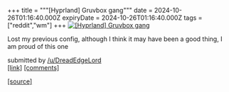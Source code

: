 +++
title = """[Hyprland] Gruvbox gang"""
date = 2024-10-26T01:16:40.000Z
expiryDate = 2024-10-26T01:16:40.000Z
tags = ["reddit","wm"]
+++
[![[Hyprland] Gruvbox gang](https://a.thumbs.redditmedia.com/-KaD3l06s6tSGTysJ9AvbtYIX-xD7079mpcF7BcmTw0.jpg "[Hyprland] Gruvbox gang")](https://www.reddit.com/r/unixporn/comments/1gc9v18/hyprland_gruvbox_gang/)

Lost my previous config, although I think it may have been a good thing, I am proud of this one

submitted by [/u/DreadEdgeLord](https://www.reddit.com/user/DreadEdgeLord)  
[\[link\]](https://www.reddit.com/gallery/1gc9v18) [\[comments\]](https://www.reddit.com/r/unixporn/comments/1gc9v18/hyprland_gruvbox_gang/)

[[source]](https://www.reddit.com/r/unixporn/comments/1gc9v18/hyprland_gruvbox_gang/)
